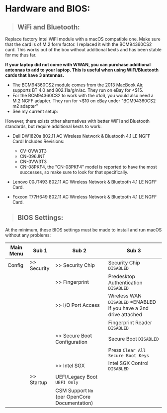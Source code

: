 # Hardware and BIOS:

> ## WiFi and Bluetooth:

Replace factory Intel WiFi module with a macOS compatible one. Make sure that the card is of M.2 form factor. I replaced it with the BCM94360CS2 card. This works out of the box without additional kexts and has been stable for me thus far.

**If your laptop did not come with WWAN, you can purchase additional antennas to add to your laptop. This is useful when using WiFi/Bluetooth cards that have 3 antennas.**

- The BCM94360CS2 module comes from the 2013 MacBook Air, supports BT 4.0 and 802.11a/g/n/ac. They run on eBay for <\$15.
- For the BCM94360CS2 to work with the x1c6, you would also need a M.2 NGFF adapter. They run for <\$10 on eBay under "BCM94360CS2 m2 adapter"
- See my current setup:  


However, there exists other alternatives with better WiFi and Bluetooth standards, but require additional kexts to work:

- Dell DW1820a 802.11 AC Wireless Network & Bluetooth 4.1 LE NGFF Card! Includes Revisions:

  - CV-OVW3T3
  - CN-096JNT
  - CN-0VW3T3
  - CN-08PKF4, the "CN-08PKF4" model is reported to have the most successes, so make sure to look for that specifically.

- Lenovo 00JT493 802.11 AC Wireless Network & Bluetooth 4.1 LE NGFF Card.
- Foxcon T77H649 802.11 AC Wireless Network & Bluetooth 4.1 LE NGFF Card.

> ## BIOS Settings:

At the minimum, these BIOS settings must be made to install and run macOS without any problems:

| Main Menu | Sub 1       | Sub 2                                         | Sub 3                                                              |
| --------- | ----------- | --------------------------------------------- | ------------------------------------------------------------------ |
| Config    | >> Security | >> Security Chip                              | Security Chip `DISABLED`                                           |
|           |             | >> Fingerprint                                | Predesktop Authentication `DISABLED`                               |
|           |             | >> I/O Port Access                            | Wireless WAN `DISABLED` \*ENABLED if you have a 2nd drive attached |
|           |             |                                               | Fingerprint Reader `DISABLED`                                      |
|           |             | >> Secure Boot Configuration                  | Secure Boot `DISABLED`                                             |
|           |             |                                               | Press `Clear All Secure Boot Keys`                                 |
|           |             | >> Intel SGX                                  | Intel SGX Control `DISABLED`                                       |
|           | >> Startup  | UEFI/Legacy Boot `UEFI Only`                  |                                                                    |
|           |             | CSM Support `No` (per OpenCore Documentation) |                                                                    |
